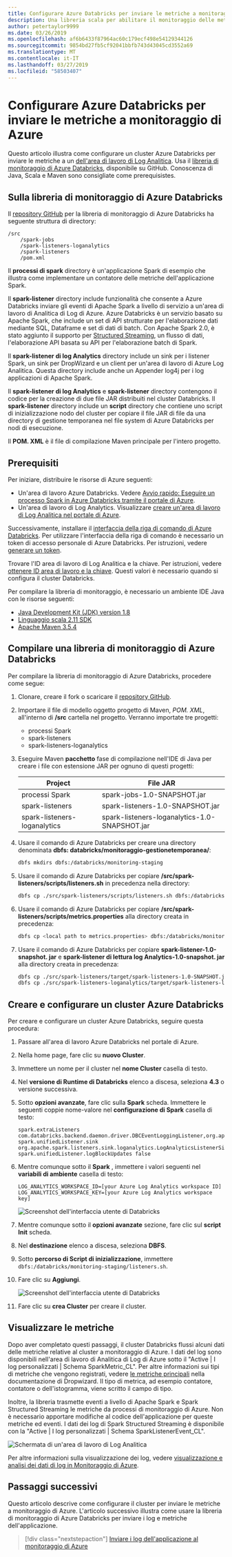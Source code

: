 ```yaml
---
title: Configurare Azure Databricks per inviare le metriche a monitoraggio di Azure
description: Una libreria scala per abilitare il monitoraggio delle metriche e la registrazione dei dati in Azure Log Analitica
author: petertaylor9999
ms.date: 03/26/2019
ms.openlocfilehash: af6b6433f87964ac60c179ecf498e54129344126
ms.sourcegitcommit: 9854bd27fb5cf92041bbfb743d43045cd3552a69
ms.translationtype: MT
ms.contentlocale: it-IT
ms.lasthandoff: 03/27/2019
ms.locfileid: "58503407"
---
```

<!-- markdownlint-disable MD040 -->

# <a name="configure-azure-databricks-to-send-metrics-to-azure-monitor"></a>Configurare Azure Databricks per inviare le metriche a monitoraggio di Azure

Questo articolo illustra come configurare un cluster Azure Databricks per inviare le metriche a un [dell'area di lavoro di Log Analitica](/azure/azure-monitor/platform/manage-access). Usa il [libreria di monitoraggio di Azure Databricks](https://github.com/mspnp/spark-monitoring), disponibile su GitHub. Conoscenza di Java, Scala e Maven sono consigliate come prerequisistes.

## <a name="about-the-azure-databricks-monitoring-library"></a>Sulla libreria di monitoraggio di Azure Databricks

Il [repository GitHub](https://github.com/mspnp/spark-monitoring) per la libreria di monitoraggio di Azure Databricks ha seguente struttura di directory:

```
/src  
    /spark-jobs  
    /spark-listeners-loganalytics  
    /spark-listeners  
    /pom.xml  
```

Il **processi di spark** directory è un'applicazione Spark di esempio che illustra come implementare un contatore delle metriche dell'applicazione Spark.

Il **spark-listener** directory include funzionalità che consente a Azure Databricks inviare gli eventi di Apache Spark a livello di servizio a un'area di lavoro di Analitica di Log di Azure. Azure Databricks è un servizio basato su Apache Spark, che include un set di API strutturate per l'elaborazione dati mediante SQL, Dataframe e set di dati di batch. Con Apache Spark 2.0, è stato aggiunto il supporto per [Structured Streaming](https://spark.apache.org/docs/latest/structured-streaming-programming-guide.html), un flusso di dati, l'elaborazione API basata su API per l'elaborazione batch di Spark.

Il **spark-listener di log Analytics** directory include un sink per i listener Spark, un sink per DropWizard e un client per un'area di lavoro di Azure Log Analitica. Questa directory include anche un Appender log4j per i log applicazioni di Apache Spark.

Il **spark-listener di log Analytics** e **spark-listener** directory contengono il codice per la creazione di due file JAR distribuiti nel cluster Databricks. Il **spark-listener** directory include un **script** directory che contiene uno script di inizializzazione nodo del cluster per copiare il file JAR di file da una directory di gestione temporanea nel file system di Azure Databricks per nodi di esecuzione.

Il **POM. XML** è il file di compilazione Maven principale per l'intero progetto.

## <a name="prerequisites"></a>Prerequisiti

Per iniziare, distribuire le risorse di Azure seguenti:

- Un'area di lavoro Azure Databricks. Vedere [Avvio rapido: Eseguire un processo Spark in Azure Databricks tramite il portale di Azure](/azure/azure-databricks/quickstart-create-databricks-workspace-portal).
- Un'area di lavoro di Log Analytics. Visualizzare [creare un'area di lavoro di Log Analitica nel portale di Azure](/azure/azure-monitor/learn/quick-create-workspace).

Successivamente, installare il [interfaccia della riga di comando di Azure Databricks](https://docs.databricks.com/user-guide/dev-tools/databricks-cli.html#install-the-cli). Per utilizzare l'interfaccia della riga di comando è necessario un token di accesso personale di Azure Databricks. Per istruzioni, vedere [generare un token](https://docs.azuredatabricks.net/api/latest/authentication.html#token-management).

Trovare l'ID area di lavoro di Log Analitica e la chiave. Per istruzioni, vedere [ottenere ID area di lavoro e la chiave](/azure/azure-monitor/platform/agent-windows#obtain-workspace-id-and-key). Questi valori è necessario quando si configura il cluster Databricks.

Per compilare la libreria di monitoraggio, è necessario un ambiente IDE Java con le risorse seguenti:

- [Java Development Kit (JDK) version 1.8](http://www.oracle.com/technetwork/java/javase/downloads/index.html)
- [Linguaggio scala 2.11 SDK](https://www.scala-lang.org/download/)
- [Apache Maven 3.5.4](http://maven.apache.org/download.cgi)

## <a name="build-the-azure-databricks-monitoring-library"></a>Compilare una libreria di monitoraggio di Azure Databricks

Per compilare la libreria di monitoraggio di Azure Databricks, procedere come segue:

1. Clonare, creare il fork o scaricare il [repository GitHub](https://github.com/mspnp/spark-monitoring).

1. Importare il file di modello oggetto progetto di Maven, _POM. XML_, all'interno di **/src** cartella nel progetto. Verranno importate tre progetti:

    - processi Spark
    - spark-listeners
    - spark-listeners-loganalytics

1. Eseguire Maven **pacchetto** fase di compilazione nell'IDE di Java per creare i file con estensione JAR per ognuno di questi progetti:

    |Project| File JAR|
    |-------|---------|
    |processi Spark|spark-jobs-1.0-SNAPSHOT.jar|
    |spark-listeners|spark-listeners-1.0-SNAPSHOT.jar|
    |spark-listeners-loganalytics|spark-listeners-loganalytics-1.0-SNAPSHOT.jar|

1. Usare il comando di Azure Databricks per creare una directory denominata **dbfs: databricks/monitoraggio-gestionetemporanea/**:  

    ```bash
    dbfs mkdirs dbfs:/databricks/monitoring-staging
    ```

1. Usare il comando di Azure Databricks per copiare **/src/spark-listeners/scripts/listeners.sh** in precedenza nella directory:

    ```bash
    dbfs cp ./src/spark-listeners/scripts/listeners.sh dbfs:/databricks/monitoring-staging/listeners.sh
    ```

1. Usare il comando di Azure Databricks per copiare **/src/spark-listeners/scripts/metrics.properties** alla directory creata in precedenza:

    ```bash
    dbfs cp <local path to metrics.properties> dbfs:/databricks/monitoring-staging/metrics.properties
    ```

1. Usare il comando di Azure Databricks per copiare **spark-listener-1.0-snapshot. jar** e **spark-listener di lettura log Analytics-1.0-snapshot. jar** alla directory creata in precedenza:

    ```bash
    dbfs cp ./src/spark-listeners/target/spark-listeners-1.0-SNAPSHOT.jar dbfs:/databricks/monitoring-staging/spark-listeners-1.0-SNAPSHOT.jar
    dbfs cp ./src/spark-listeners-loganalytics/target/spark-listeners-loganalytics-1.0-SNAPSHOT.jar dbfs:/databricks/monitoring-staging/spark-listeners-loganalytics-1.0-SNAPSHOT.jar
    ```

## <a name="create-and-configure-an-azure-databricks-cluster"></a>Creare e configurare un cluster Azure Databricks

Per creare e configurare un cluster Azure Databricks, seguire questa procedura:

1. Passare all'area di lavoro Azure Databricks nel portale di Azure.
1. Nella home page, fare clic su **nuovo Cluster**.
1. Immettere un nome per il cluster nel **nome Cluster** casella di testo.
1. Nel **versione di Runtime di Databricks** elenco a discesa, seleziona **4.3** o versione successiva.
1. Sotto **opzioni avanzate**, fare clic sulla **Spark** scheda. Immettere le seguenti coppie nome-valore nel **configurazione di Spark** casella di testo:

    ```
    spark.extraListeners com.databricks.backend.daemon.driver.DBCEventLoggingListener,org.apache.spark.listeners.UnifiedSparkListener
    spark.unifiedListener.sink org.apache.spark.listeners.sink.loganalytics.LogAnalyticsListenerSink
    spark.unifiedListener.logBlockUpdates false
    ```

1. Mentre comunque sotto il **Spark** , immettere i valori seguenti nel **variabili di ambiente** casella di testo:

    ```
    LOG_ANALYTICS_WORKSPACE_ID=[your Azure Log Analytics workspace ID]
    LOG_ANALYTICS_WORKSPACE_KEY=[your Azure Log Analytics workspace key]
    ```

    ![Screenshot dell'interfaccia utente di Databricks](./_images/create-cluster1.png)

1. Mentre comunque sotto il **opzioni avanzate** sezione, fare clic sul **script Init** scheda.
1. Nel **destinazione** elenco a discesa, seleziona **DBFS**.
1. Sotto **percorso di Script di inizializzazione**, immettere `dbfs:/databricks/monitoring-staging/listeners.sh`.
1. Fare clic su **Aggiungi**.

    ![Screenshot dell'interfaccia utente di Databricks](./_images/create-cluster2.png)

1. Fare clic su **crea Cluster** per creare il cluster.

## <a name="view-metrics"></a>Visualizzare le metriche

Dopo aver completato questi passaggi, il cluster Databricks flussi alcuni dati delle metriche relative al cluster a monitoraggio di Azure. I dati del log sono disponibili nell'area di lavoro di Analitica di Log di Azure sotto il "Active | I log personalizzati | Schema SparkMetric_CL". Per altre informazioni sui tipi di metriche che vengono registrati, vedere [le metriche principali](https://metrics.dropwizard.io/4.0.0/manual/core.html) nella documentazione di Dropwizard. Il tipo di metrica, ad esempio contatore, contatore o dell'istogramma, viene scritto il campo di tipo.

Inoltre, la libreria trasmette eventi a livello di Apache Spark e Spark Structured Streaming le metriche da processi di monitoraggio di Azure. Non è necessario apportare modifiche al codice dell'applicazione per queste metriche ed eventi. I dati dei log di Spark Structured Streaming è disponibile con la "Active | I log personalizzati | Schema SparkListenerEvent_CL".

![Schermata di un'area di lavoro di Log Analitica](./_images/workspace.png)

Per altre informazioni sulla visualizzazione dei log, vedere [visualizzazione e analisi dei dati di log in Monitoraggio di Azure](/azure/azure-monitor/log-query/portals).

## <a name="next-steps"></a>Passaggi successivi

Questo articolo descrive come configurare il cluster per inviare le metriche a monitoraggio di Azure. L'articolo successivo illustra come usare la libreria di monitoraggio di Azure Databricks per inviare i log e metriche dell'applicazione.

> [!div class="nextstepaction"]
> [Inviare i log dell'applicazione al monitoraggio di Azure](./application-logs.md)
